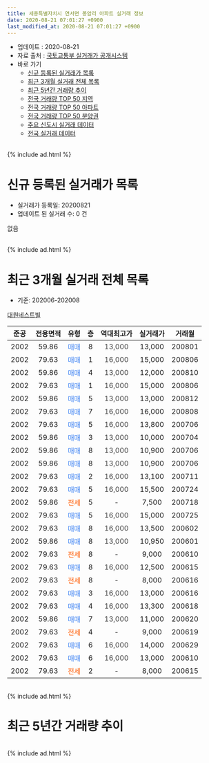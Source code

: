 ```yaml
---
title: 세종특별자치시 연서면 봉암리 아파트 실거래 정보
date: 2020-08-21 07:01:27 +0900
last_modified_at: 2020-08-21 07:01:27 +0900
---
```


* 업데이트 : 2020-08-21
* 자료 출처 : [국토교통부 실거래가 공개시스템](http://rt.molit.go.kr)
* 바로 가기
    * [신규 등록된 실거래가 목록](#신규-등록된-실거래가-목록)
    * [최근 3개월 실거래 전체 목록](#최근-3개월-실거래-전체-목록)
    * [최근 5년간 거래량 추이](#최근-5년간-거래량-추이)
    * [전국 거래량 TOP 50 지역](https://inasie.github.io/apt-trade-info/최근-3개월-전국에서-가장-거래가-많이-발생한-지역)
    * [전국 거래량 TOP 50 아파트](https://inasie.github.io/apt-trade-info/최근-3개월-전국에서-가장-거래가-많이-발생한-아파트)
    * [전국 거래량 TOP 50 분양권](https://inasie.github.io/apt-trade-info/최근-3개월-전국에서-가장-거래가-많이-발생한-분양권)
    * [주요 신도시 실거래 데이터](https://inasie.github.io/apt-trade-info/주요-신도시)
    * [전국 실거래 데이터](https://inasie.github.io/apt-trade-info/전국)
<br>
{% include ad.html %}
<br>

# 신규 등록된 실거래가 목록
* 실거래가 등록일: 20200821
* 업데이트 된 실거래 수: 0 건

없음

<br>
{% include ad.html %}
<br>

# 최근 3개월 실거래 전체 목록
* 기준: 202006-202008


[대원네스트빌](https://search.naver.com/search.naver?query=%EC%84%B8%EC%A2%85%ED%8A%B9%EB%B3%84%EC%9E%90%EC%B9%98%EC%8B%9C+%EC%97%B0%EC%84%9C%EB%A9%B4+%EB%B4%89%EC%95%94%EB%A6%AC+%EB%8C%80%EC%9B%90%EB%84%A4%EC%8A%A4%ED%8A%B8%EB%B9%8C)

|준공|전용면적|유형|층|역대최고가|실거래가|거래월|
|:---:|:---:|:---:|:---:|:---:|:---:|:---:|
|2002|59.86|<span style="color:#4285f3">매매</span>|8|<span style="color:#444444">13,000</span>|13,000|200801|
|2002|79.63|<span style="color:#4285f3">매매</span>|1|<span style="color:#444444">16,000</span>|15,000|200806|
|2002|59.86|<span style="color:#4285f3">매매</span>|4|<span style="color:#444444">13,000</span>|12,000|200810|
|2002|79.63|<span style="color:#4285f3">매매</span>|1|<span style="color:#444444">16,000</span>|15,000|200806|
|2002|59.86|<span style="color:#4285f3">매매</span>|5|<span style="color:#444444">13,000</span>|13,000|200812|
|2002|79.63|<span style="color:#4285f3">매매</span>|7|<span style="color:#444444">16,000</span>|16,000|200808|
|2002|79.63|<span style="color:#4285f3">매매</span>|5|<span style="color:#444444">16,000</span>|13,800|200706|
|2002|59.86|<span style="color:#4285f3">매매</span>|3|<span style="color:#444444">13,000</span>|10,000|200704|
|2002|59.86|<span style="color:#4285f3">매매</span>|8|<span style="color:#444444">13,000</span>|10,900|200706|
|2002|59.86|<span style="color:#4285f3">매매</span>|8|<span style="color:#444444">13,000</span>|10,900|200706|
|2002|79.63|<span style="color:#4285f3">매매</span>|2|<span style="color:#444444">16,000</span>|13,100|200711|
|2002|79.63|<span style="color:#4285f3">매매</span>|5|<span style="color:#444444">16,000</span>|15,500|200724|
|2002|59.86|<span style="color:#ff5a00">전세</span>|5|<span style="color:#444444">-</span>|7,500|200718|
|2002|79.63|<span style="color:#4285f3">매매</span>|5|<span style="color:#444444">16,000</span>|15,000|200725|
|2002|79.63|<span style="color:#4285f3">매매</span>|8|<span style="color:#444444">16,000</span>|13,500|200602|
|2002|59.86|<span style="color:#4285f3">매매</span>|8|<span style="color:#444444">13,000</span>|10,950|200601|
|2002|79.63|<span style="color:#ff5a00">전세</span>|8|<span style="color:#444444">-</span>|9,000|200610|
|2002|79.63|<span style="color:#4285f3">매매</span>|8|<span style="color:#444444">16,000</span>|12,500|200615|
|2002|79.63|<span style="color:#ff5a00">전세</span>|8|<span style="color:#444444">-</span>|8,000|200616|
|2002|79.63|<span style="color:#4285f3">매매</span>|3|<span style="color:#444444">16,000</span>|13,000|200616|
|2002|79.63|<span style="color:#4285f3">매매</span>|4|<span style="color:#444444">16,000</span>|13,300|200618|
|2002|59.86|<span style="color:#4285f3">매매</span>|7|<span style="color:#444444">13,000</span>|11,000|200620|
|2002|79.63|<span style="color:#ff5a00">전세</span>|4|<span style="color:#444444">-</span>|9,000|200619|
|2002|79.63|<span style="color:#4285f3">매매</span>|6|<span style="color:#444444">16,000</span>|14,000|200629|
|2002|79.63|<span style="color:#4285f3">매매</span>|6|<span style="color:#444444">16,000</span>|13,000|200610|
|2002|79.63|<span style="color:#ff5a00">전세</span>|2|<span style="color:#444444">-</span>|8,000|200615|


<br>
{% include ad.html %}
<br>

# 최근 5년간 거래량 추이


<div style="width:100%;">
    <canvas id="deal_progress" height="200"></canvas>
</div>

<script>
new Chart(document.getElementById("deal_progress"), {
    type: 'line',
    data: {
        labels: ['201508','201509','201510','201511','201512','201601','201602','201603','201604','201605','201606','201607','201608','201609','201610','201611','201612','201701','201702','201703','201704','201705','201706','201707','201708','201709','201710','201711','201712','201801','201802','201803','201804','201805','201806','201807','201808','201809','201810','201811','201812','201901','201902','201903','201904','201905','201906','201907','201908','201909','201910','201911','201912','202001','202002','202003','202004','202005','202006','202007','202008'],
        datasets: [{
            label: '매매',
            pointRadius: 1,
            data: [1, 2, 1, 2, 2, 1, 2, 3, 1, 6, 3, 1, 6, 3, 1, 2, 4, 2, 3, 8, 3, 4, 1, 1, 2, 3, 2, 2, 2, 1, 2, 3, 2, 5, 0, 1, 2, 1, 3, 5, 1, 0, 4, 1, 1, 3, 2, 0, 1, 1, 1, 0, 7, 4, 2, 3, 3, 6, 8, 7, 6],
            borderColor: "rgba(255, 201, 14, 1)",
            backgroundColor: "rgba(255, 201, 14, 0.5)",
            fill: false,
            lineTension: 0
        },{
            label: '전월세',
            pointRadius: 1,
            data: [2, 0, 0, 3, 3, 1, 1, 2, 0, 3, 2, 1, 6, 1, 0, 1, 3, 2, 1, 2, 1, 3, 0, 1, 1, 3, 1, 0, 1, 1, 0, 2, 0, 0, 1, 1, 1, 0, 3, 1, 1, 0, 1, 2, 3, 1, 3, 1, 0, 2, 1, 0, 0, 2, 5, 4, 0, 3, 4, 1, 0],
            borderColor: "rgba(0, 141, 185, 1)",
            backgroundColor: "rgba(0, 141, 185, 0.5)",
            fill: false,
            lineTension: 0
        }
        ]
    },
    options: {
        responsive: true,
        title: {
            display: false
        },
        tooltips: {
            mode: 'index',
            intersect: false
        },
        hover: {
            mode: 'nearest',
            intersect: true
        },
        scales: {
            xAxes: [{
                display: true,
                scaleLabel: {
                    display: true,
                    labelString: '년/월'
                }
            }],
            yAxes: [{
                display: true,
                ticks: {
                    suggestedMin: 0,
                },
                scaleLabel: {
                    display: true,
                    labelString: '실거래 수'
                }
            }]
        }
    }
});

</script>


<br>
{% include ad.html %}
<br>

